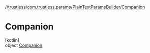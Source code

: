 //[trustless](../../../../index.md)/[com.trustless.params](../../index.md)/[PlainTextParamsBuilder](../index.md)/[Companion](index.md)

# Companion

[kotlin]\
object [Companion](index.md)
